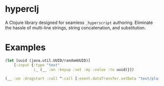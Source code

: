 # hyperclj

A Clojure library designed for seamless `_hyperscript` authoring. Eliminate the hassle of multi-line strings, string concatenation, and substitution.


# Examples

```clojure
(let [uuid (java.util.UUID/randomUUID)]
    [:input {:type "text"
             :_ (__ :on :keyup :set :my :value :to uuid)}])
```

```clojure
(__ :on :dragstart :call ^:call [:event.dataTransfer.setData "text/plain" :target.textContent])
```
